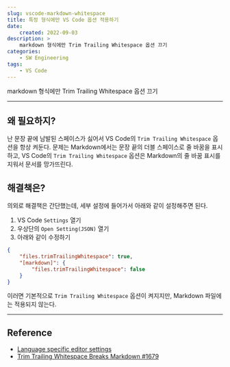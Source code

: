```yaml
---
slug: vscode-markdown-whitespace
title: 특정 형식에만 VS Code 옵션 적용하기
date:
    created: 2022-09-03
description: >
    markdown 형식에만 Trim Trailing Whitespace 옵션 끄기
categories:
    - SW Engineering
tags:
    - VS Code
---
```


markdown 형식에만 Trim Trailing Whitespace 옵션 끄기  

<!-- more -->

---

## 왜 필요하지?

난 문장 끝에 남발된 스페이스가 싫어서 VS Code의 `Trim Trailing Whitespace` 옵션을 항상 켜둔다. 문제는 Markdown에서는 문장 끝의 더블 스페이스로 줄 바꿈을 표시하고, VS Code의 `Trim Trailing Whitespace` 옵션은 Markdown의 줄 바꿈 표시를 지워서 문서를 망가뜨린다.  

## 해결책은?

의외로 해결책은 간단했는데, 세부 설정에 들어가서 아래와 같이 설정해주면 된다.  

1. VS Code `Settings` 열기
1. 우상단의 `Open Setting(JSON)` 열기
1. 아래와 같이 수정하기

```json
{
    "files.trimTrailingWhitespace": true,
    "[markdown]": {
        "files.trimTrailingWhitespace": false
    }
}
```

이러면 기본적으로 `Trim Trailing Whitespace` 옵션이 켜지지만, Markdown 파일에는 적용되지 않는다.  

---
## Reference
- [Language specific editor settings](https://code.visualstudio.com/docs/getstarted/settings#_language-specific-editor-settings)
- [Trim Trailing Whitespace Breaks Markdown #1679](https://github.com/microsoft/vscode/issues/1679)
